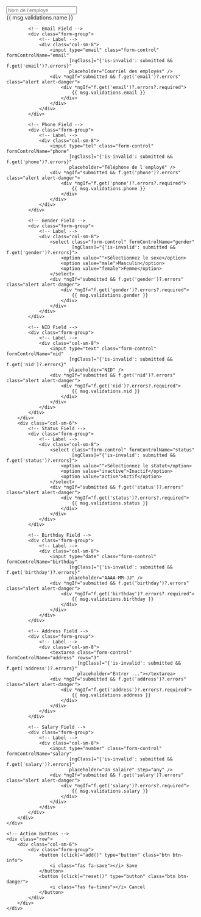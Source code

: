 <form class="form-horizontal" [formGroup]="employeeForm">
    <div class="row">
        <div class="col-sm-6">
            <!-- Name Field -->
            <div class="form-group">
                <!-- Label -->
                <div class="col-sm-8">
                    <input type="text" class="form-control" formControlName="name" 
                           [ngClass]="{'is-invalid': submitted && f.get('name')?.errors}" 
                           placeholder="Nom de l'employé" />
                    <div *ngIf="submitted && f.get('name')?.errors" class="alert alert-danger">
                        <div *ngIf="f.get('name')?.errors?.required">
                            {{ msg.validations.name }}
                        </div>
                    </div>
                </div>
            </div>

            <!-- Email Field -->
            <div class="form-group">
                <!-- Label -->
                <div class="col-sm-8">
                    <input type="email" class="form-control" formControlName="email" 
                           [ngClass]="{'is-invalid': submitted && f.get('email')?.errors}" 
                           placeholder="Courriel des employés" />
                    <div *ngIf="submitted && f.get('email')?.errors" class="alert alert-danger">
                        <div *ngIf="f.get('email')?.errors?.required">
                            {{ msg.validations.email }}
                        </div>
                    </div>
                </div>
            </div>

            <!-- Phone Field -->
            <div class="form-group">
                <!-- Label -->
                <div class="col-sm-8">
                    <input type="tel" class="form-control" formControlName="phone" 
                           [ngClass]="{'is-invalid': submitted && f.get('phone')?.errors}" 
                           placeholder="Téléphone de l'employé" />
                    <div *ngIf="submitted && f.get('phone')?.errors" class="alert alert-danger">
                        <div *ngIf="f.get('phone')?.errors?.required">
                            {{ msg.validations.phone }}
                        </div>
                    </div>
                </div>
            </div>

            <!-- Gender Field -->
            <div class="form-group">
                <!-- Label -->
                <div class="col-sm-8">
                    <select class="form-control" formControlName="gender" 
                            [ngClass]="{'is-invalid': submitted && f.get('gender')?.errors}">
                        <option value="">Sélectionnez le sexe</option>
                        <option value="male">Masculin</option>
                        <option value="female">Femme</option>
                    </select>
                    <div *ngIf="submitted && f.get('gender')?.errors" class="alert alert-danger">
                        <div *ngIf="f.get('gender')?.errors?.required">
                            {{ msg.validations.gender }}
                        </div>
                    </div>
                </div>
            </div>

            <!-- NID Field -->
            <div class="form-group">
                <!-- Label -->
                <div class="col-sm-8">
                    <input type="text" class="form-control" formControlName="nid" 
                           [ngClass]="{'is-invalid': submitted && f.get('nid')?.errors}" 
                           placeholder="NID" />
                    <div *ngIf="submitted && f.get('nid')?.errors" class="alert alert-danger">
                        <div *ngIf="f.get('nid')?.errors?.required">
                            {{ msg.validations.nid }}
                        </div>
                    </div>
                </div>
            </div>
        </div>
        <div class="col-sm-6">
            <!-- Status Field -->
            <div class="form-group">
                <!-- Label -->
                <div class="col-sm-8">
                    <select class="form-control" formControlName="status" 
                            [ngClass]="{'is-invalid': submitted && f.get('status')?.errors}">
                        <option value="">Sélectionnez le statut</option>
                        <option value="inactive">Inactif</option>
                        <option value="active">Actif</option>
                    </select>
                    <div *ngIf="submitted && f.get('status')?.errors" class="alert alert-danger">
                        <div *ngIf="f.get('status')?.errors?.required">
                            {{ msg.validations.status }}
                        </div>
                    </div>
                </div>
            </div>

            <!-- Birthday Field -->
            <div class="form-group">
                <!-- Label -->
                <div class="col-sm-8">
                    <input type="date" class="form-control" formControlName="birthday" 
                           [ngClass]="{'is-invalid': submitted && f.get('birthday')?.errors}" 
                           placeholder="AAAA-MM-JJ" />
                    <div *ngIf="submitted && f.get('birthday')?.errors" class="alert alert-danger">
                        <div *ngIf="f.get('birthday')?.errors?.required">
                            {{ msg.validations.birthday }}
                        </div>
                    </div>
                </div>
            </div>

            <!-- Address Field -->
            <div class="form-group">
                <!-- Label -->
                <div class="col-sm-8">
                    <textarea class="form-control" formControlName="address" rows="3" 
                              [ngClass]="{'is-invalid': submitted && f.get('address')?.errors}" 
                              placeholder="Entrer ..."></textarea>
                    <div *ngIf="submitted && f.get('address')?.errors" class="alert alert-danger">
                        <div *ngIf="f.get('address')?.errors?.required">
                            {{ msg.validations.address }}
                        </div>
                    </div>
                </div>
            </div>

            <!-- Salary Field -->
            <div class="form-group">
                <!-- Label -->
                <div class="col-sm-8">
                    <input type="number" class="form-control" formControlName="salary" 
                           [ngClass]="{'is-invalid': submitted && f.get('salary')?.errors}" 
                           placeholder="Un salaire" step="any" />
                    <div *ngIf="submitted && f.get('salary')?.errors" class="alert alert-danger">
                        <div *ngIf="f.get('salary')?.errors?.required">
                            {{ msg.validations.salary }}
                        </div>
                    </div>
                </div>
            </div>
        </div>
    </div>

    <!-- Action Buttons -->
    <div class="row">
        <div class="col-sm-6">
            <div class="form-group">
                <button (click)="add()" type="button" class="btn btn-info">
                    <i class="fas fa-save"></i> Save
                </button>
                <button (click)="reset()" type="button" class="btn btn-danger">
                    <i class="fas fa-times"></i> Cancel
                </button>
            </div>
        </div>
    </div>
</form>
